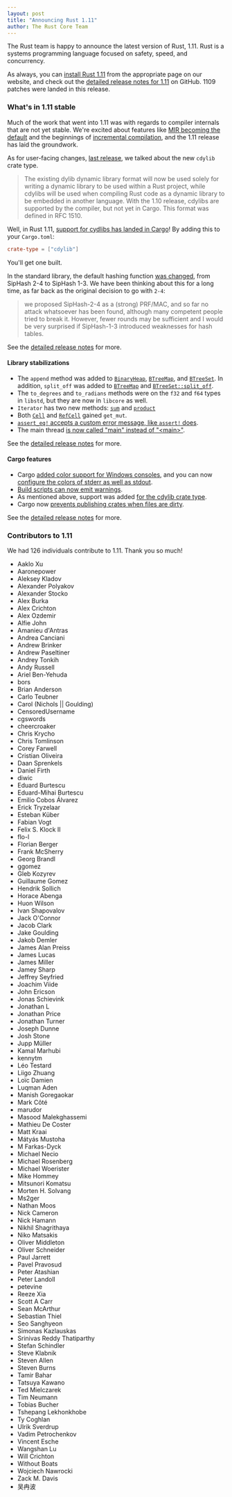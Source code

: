 ```yaml
---
layout: post
title: "Announcing Rust 1.11"
author: The Rust Core Team
---
```


The Rust team is happy to announce the latest version of Rust, 1.11. Rust is a
systems programming language focused on safety, speed, and concurrency.

As always, you can [install Rust 1.11][install] from the appropriate page on our
website, and check out the [detailed release notes for 1.11][notes] on GitHub.
1109 patches were landed in this release.

[install]: https://www.rust-lang.org/install.html
[notes]: https://github.com/rust-lang/rust/blob/master/RELEASES.md#version-1110-2016-08-18

### What's in 1.11 stable

Much of the work that went into 1.11 was with regards to compiler internals
that are not yet stable. We're excited about features like [MIR becoming the
default] and the beginnings of [incremental compilation], and the 1.11 release
has laid the groundwork.

[MIR becoming the default]: https://github.com/rust-lang/rust/pull/34096
[incremental compilation]: https://github.com/rust-lang/rust/pull/34956

As for user-facing changes, [last release], we talked about the new `cdylib`
crate type.

> The existing dylib dynamic library format will now be used solely for writing
> a dynamic library to be used within a Rust project, while cdylibs will be
> used when compiling Rust code as a dynamic library to be embedded in another
> language. With the 1.10 release, cdylibs are supported by the compiler, but
> not yet in Cargo. This format was defined in RFC 1510.

[Last release]: https://blog.rust-lang.org/2016/07/07/Rust-1.10.html

Well, in Rust 1.11, [support for cydlibs has landed in
Cargo](https://github.com/rust-lang/cargo/pull/2741)! By adding this to your
`Cargo.toml`:

```toml
crate-type = ["cdylib"]
```

You'll get one built.

In the standard library, the default hashing function [was
changed](https://github.com/rust-lang/rust/pull/33940), from SipHash 2-4
to SipHash 1-3. We have been thinking about this for a long time, as far
back as the original decision to go with `2-4`:

> we proposed SipHash-2-4 as a (strong) PRF/MAC, and so far no attack
> whatsoever has been found, although many competent people tried to break it.
> However, fewer rounds may be sufficient and I would be very surprised if
> SipHash-1-3 introduced weaknesses for hash tables.

See the [detailed release notes][notes] for more.

#### Library stabilizations

* The `append` method was added to
[`BinaryHeap`](https://doc.rust-lang.org/std/collections/binary_heap/struct.BinaryHeap.html#method.append),
[`BTreeMap`](https://doc.rust-lang.org/std/collections/btree_map/struct.BTreeMap.html#method.append),
and
[`BTreeSet`](https://doc.rust-lang.org/std/collections/btree_set/struct.BTreeSet.html#method.append).
In addition, `split_off` was added to [`BTreeMap`](https://doc.rust-lang.org/std/collections/btree_map/struct.BTreeMap.html#method.split_off) and [`BTreeSet::split_off`](https://doc.rust-lang.org/std/collections/btree_set/struct.BTreeSet.html#method.split_off).
* The `to_degrees` and `to_radians` methods were on the `f32` and `f64`
types in `libstd`, but they are now in `libcore` as well.
* `Iterator` has two new methods:
[`sum`](https://doc.rust-lang.org/std/iter/trait.Iterator.html#method.sum) and
[`product`](https://doc.rust-lang.org/std/iter/trait.Iterator.html#method.sum)
* Both [`Cell`](https://doc.rust-lang.org/std/cell/struct.Cell.html#method.get_mut) and [`RefCell`](https://doc.rust-lang.org/std/cell/struct.RefCell.html#method.get_mut) gained `get_mut`.
* [`assert_eq!` accepts a custom error message, like `assert!` does](https://github.com/rust-lang/rust/pull/33976).
* The main thread [is now called "main" instead of "&lt;main&gt;"](https://github.com/rust-lang/rust/pull/33803).

See the [detailed release notes][notes] for more.

#### Cargo features

* Cargo [added color support for Windows
consoles](https://github.com/rust-lang/cargo/pull/2804), and you can now
[configure the colors of stderr as well as
stdout](https://github.com/rust-lang/cargo/pull/2739).
* [Build scripts can now emit warnings](https://github.com/rust-lang/cargo/pull/2630).
* As mentioned above, support was added [for the cdylib crate type](https://github.com/rust-lang/cargo/pull/2741).
* Cargo now [prevents publishing crates when files are dirty](https://github.com/rust-lang/cargo/pull/2781).

See the [detailed release notes][notes] for more.

### Contributors to 1.11

We had 126 individuals contribute to 1.11. Thank you so much!

* Aaklo Xu
* Aaronepower
* Aleksey Kladov
* Alexander Polyakov
* Alexander Stocko
* Alex Burka
* Alex Crichton
* Alex Ozdemir
* Alfie John
* Amanieu d'Antras
* Andrea Canciani
* Andrew Brinker
* Andrew Paseltiner
* Andrey Tonkih
* Andy Russell
* Ariel Ben-Yehuda
* bors
* Brian Anderson
* Carlo Teubner
* Carol (Nichols || Goulding)
* CensoredUsername
* cgswords
* cheercroaker
* Chris Krycho
* Chris Tomlinson
* Corey Farwell
* Cristian Oliveira
* Daan Sprenkels
* Daniel Firth
* diwic
* Eduard Burtescu
* Eduard-Mihai Burtescu
* Emilio Cobos Álvarez
* Erick Tryzelaar
* Esteban Küber
* Fabian Vogt
* Felix S. Klock II
* flo-l
* Florian Berger
* Frank McSherry
* Georg Brandl
* ggomez
* Gleb Kozyrev
* Guillaume Gomez
* Hendrik Sollich
* Horace Abenga
* Huon Wilson
* Ivan Shapovalov
* Jack O'Connor
* Jacob Clark
* Jake Goulding
* Jakob Demler
* James Alan Preiss
* James Lucas
* James Miller
* Jamey Sharp
* Jeffrey Seyfried
* Joachim Viide
* John Ericson
* Jonas Schievink
* Jonathan L
* Jonathan Price
* Jonathan Turner
* Joseph Dunne
* Josh Stone
* Jupp Müller
* Kamal Marhubi
* kennytm
* Léo Testard
* Liigo Zhuang
* Loïc Damien
* Luqman Aden
* Manish Goregaokar
* Mark Côté
* marudor
* Masood Malekghassemi
* Mathieu De Coster
* Matt Kraai
* Mátyás Mustoha
* M Farkas-Dyck
* Michael Necio
* Michael Rosenberg
* Michael Woerister
* Mike Hommey
* Mitsunori Komatsu
* Morten H. Solvang
* Ms2ger
* Nathan Moos
* Nick Cameron
* Nick Hamann
* Nikhil Shagrithaya
* Niko Matsakis
* Oliver Middleton
* Oliver Schneider
* Paul Jarrett
* Pavel Pravosud
* Peter Atashian
* Peter Landoll
* petevine
* Reeze Xia
* Scott A Carr
* Sean McArthur
* Sebastian Thiel
* Seo Sanghyeon
* Simonas Kazlauskas
* Srinivas Reddy Thatiparthy
* Stefan Schindler
* Steve Klabnik
* Steven Allen
* Steven Burns
* Tamir Bahar
* Tatsuya Kawano
* Ted Mielczarek
* Tim Neumann
* Tobias Bucher
* Tshepang Lekhonkhobe
* Ty Coghlan
* Ulrik Sverdrup
* Vadim Petrochenkov
* Vincent Esche
* Wangshan Lu
* Will Crichton
* Without Boats
* Wojciech Nawrocki
* Zack M. Davis
* 吴冉波

